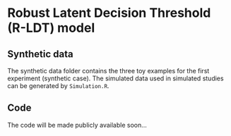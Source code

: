 # Robust Latent Decision Threshold (R-LDT) model

## Synthetic data
The synthetic data folder contains the three toy examples for the first experiment (synthetic case).
The simulated data used in simulated studies can be generated by ```Simulation.R```.

## Code
The code will be made publicly available soon...
